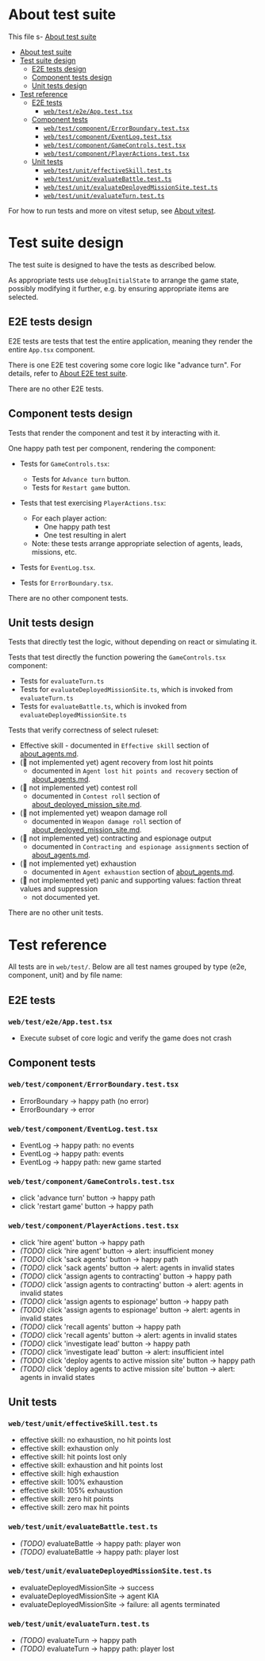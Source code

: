 # About test suite

This file s- [About test suite](#about-test-suite)
- [About test suite](#about-test-suite)
- [Test suite design](#test-suite-design)
  - [E2E tests design](#e2e-tests-design)
  - [Component tests design](#component-tests-design)
  - [Unit tests design](#unit-tests-design)
- [Test reference](#test-reference)
  - [E2E tests](#e2e-tests)
    - [`web/test/e2e/App.test.tsx`](#webteste2eapptesttsx)
  - [Component tests](#component-tests)
    - [`web/test/component/ErrorBoundary.test.tsx`](#webtestcomponenterrorboundarytesttsx)
    - [`web/test/component/EventLog.test.tsx`](#webtestcomponenteventlogtesttsx)
    - [`web/test/component/GameControls.test.tsx`](#webtestcomponentgamecontrolstesttsx)
    - [`web/test/component/PlayerActions.test.tsx`](#webtestcomponentplayeractionstesttsx)
  - [Unit tests](#unit-tests)
    - [`web/test/unit/effectiveSkill.test.ts`](#webtestuniteffectiveskilltestts)
    - [`web/test/unit/evaluateBattle.test.ts`](#webtestunitevaluatebattletestts)
    - [`web/test/unit/evaluateDeployedMissionSite.test.ts`](#webtestunitevaluatedeployedmissionsitetestts)
    - [`web/test/unit/evaluateTurn.test.ts`](#webtestunitevaluateturntestts)

For how to run tests and more on vitest setup, see [About vitest](../setup/about_vitest.md).

# Test suite design

The test suite is designed to have the tests as described below.

As appropriate tests use `debugInitialState` to arrange the game state, possibly modifying it further,
e.g. by ensuring appropriate items are selected.

## E2E tests design

E2E tests are tests that test the entire application, meaning they render the entire `App.tsx` component.

There is one E2E test covering some core logic like "advance turn". For details, refer to [About E2E test suite](./about_e2e_test_suite.md).

There are no other E2E tests.

## Component tests design

Tests that render the component and test it by interacting with it.

One happy path test per component, rendering the component:

- Tests for `GameControls.tsx`:
  - Tests for `Advance turn` button.
  - Tests for `Restart game` button.

- Tests that test exercising  `PlayerActions.tsx`:
  - For each player action:
    - One happy path test
    - One test resulting in alert
  - Note: these tests arrange appropriate selection of agents, leads, missions, etc.

- Tests for `EventLog.tsx`.

- Tests for `ErrorBoundary.tsx`.

There are no other component tests.

## Unit tests design

Tests that directly test the logic, without depending on react or simulating it.

Tests that test directly the function powering the `GameControls.tsx` component:
- Tests for `evaluateTurn.ts`
- Tests for `evaluateDeployedMissionSite.ts`, which is invoked from `evaluateTurn.ts`
- Tests for `evaluateBattle.ts`, which is invoked from `evaluateDeployedMissionSite.ts`

Tests that verify correctness of select ruleset:

- Effective skill - documented in `Effective skill` section of [about_agents.md](about_agents.md).
- (🚧 not implemented yet) agent recovery from lost hit points
  - documented in `Agent lost hit points and recovery` section of [about_agents.md](about_agents.md).
- (🚧 not implemented yet) contest roll
  - documented in `Contest roll` section of [about_deployed_mission_site.md](about_deployed_mission_site.md).
- (🚧 not implemented yet) weapon damage roll
  - documented in `Weapon damage roll` section of [about_deployed_mission_site.md](about_deployed_mission_site.md).
- (🚧 not implemented yet) contracting and espionage output
  - documented in `Contracting and espionage assignments` section of [about_agents.md](about_agents.md).
- (🚧 not implemented yet) exhaustion
  - documented in `Agent exhaustion` section of [about_agents.md](about_agents.md).
- (🚧 not implemented yet) panic and supporting values: faction threat values and suppression
  - not documented yet.

There are no other unit tests.

# Test reference

All tests are in `web/test/`. Below are all test names grouped by type (e2e, component, unit) and by file name:

## E2E tests

### `web/test/e2e/App.test.tsx`

- Execute subset of core logic and verify the game does not crash

## Component tests

### `web/test/component/ErrorBoundary.test.tsx`

- ErrorBoundary -> happy path (no error)
- ErrorBoundary -> error

### `web/test/component/EventLog.test.tsx`

- EventLog -> happy path: no events
- EventLog -> happy path: events
- EventLog -> happy path: new game started

### `web/test/component/GameControls.test.tsx`

- click 'advance turn' button -> happy path
- click 'restart game' button -> happy path

### `web/test/component/PlayerActions.test.tsx`

- click 'hire agent' button -> happy path
- _(TODO)_ click 'hire agent' button -> alert: insufficient money
- _(TODO)_ click 'sack agents' button -> happy path
- _(TODO)_ click 'sack agents' button -> alert: agents in invalid states
- _(TODO)_ click 'assign agents to contracting' button -> happy path
- _(TODO)_ click 'assign agents to contracting' button -> alert: agents in invalid states
- _(TODO)_ click 'assign agents to espionage' button -> happy path
- _(TODO)_ click 'assign agents to espionage' button -> alert: agents in invalid states
- _(TODO)_ click 'recall agents' button -> happy path
- _(TODO)_ click 'recall agents' button -> alert: agents in invalid states
- _(TODO)_ click 'investigate lead' button -> happy path
- _(TODO)_ click 'investigate lead' button -> alert: insufficient intel
- _(TODO)_ click 'deploy agents to active mission site' button -> happy path
- _(TODO)_ click 'deploy agents to active mission site' button -> alert: agents in invalid states

## Unit tests

### `web/test/unit/effectiveSkill.test.ts`

- effective skill: no exhaustion, no hit points lost
- effective skill: exhaustion only
- effective skill: hit points lost only
- effective skill: exhaustion and hit points lost
- effective skill: high exhaustion
- effective skill: 100% exhaustion
- effective skill: 105% exhaustion
- effective skill: zero hit points
- effective skill: zero max hit points

### `web/test/unit/evaluateBattle.test.ts`

- _(TODO)_ evaluateBattle -> happy path: player won
- _(TODO)_ evaluateBattle -> happy path: player lost

### `web/test/unit/evaluateDeployedMissionSite.test.ts`

- evaluateDeployedMissionSite -> success
- evaluateDeployedMissionSite -> agent KIA
- evaluateDeployedMissionSite -> failure: all agents terminated

### `web/test/unit/evaluateTurn.test.ts`

- _(TODO)_ evaluateTurn -> happy path
- _(TODO)_ evaluateTurn -> happy path: player lost
